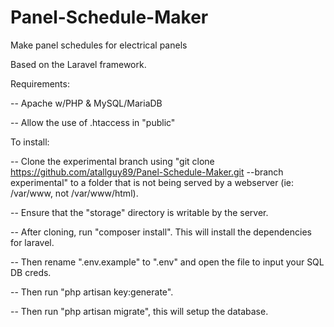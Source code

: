 # Panel-Schedule-Maker
Make panel schedules for electrical panels

Based on the Laravel framework.

Requirements:

-- Apache w/PHP & MySQL/MariaDB

-- Allow the use of .htaccess in "public"

To install:

-- Clone the experimental branch using "git clone https://github.com/atallguy89/Panel-Schedule-Maker.git --branch experimental" to a folder that is not being served by a webserver (ie: /var/www, not /var/www/html).

-- Ensure that the "storage" directory is writable by the server.

-- After cloning, run "composer install". This will install the dependencies for laravel.

-- Then rename ".env.example" to ".env" and open the file to input your SQL DB creds.

-- Then run "php artisan key:generate".

-- Then run "php artisan migrate", this will setup the database.
